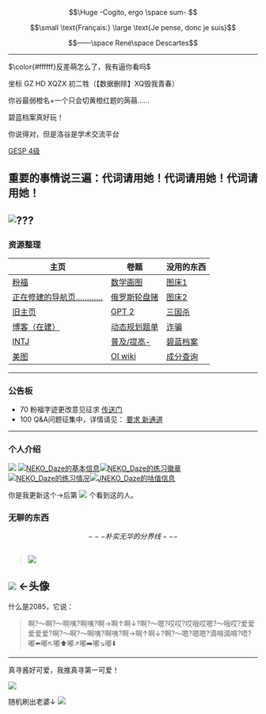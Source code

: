 $$\Huge -Cogito, ergo \space sum- $$

$$\small \text{Français:} \large \text{Je pense, donc je suis}$$

$$——\space René\space Descartes$$

---
$\color{#ffffff}反差萌怎么了，我有逼你看吗$

坐标 GZ HD XQZX 初二牲（【数据删除】XQ毁我青春）

你谷最弱橙名+一个只会切黄橙红题的蒟蒻……

碧蓝档案真好玩！

你说得对，但是洛谷是学术交流平台

[GESP 4级](https://www.luogu.com.cn/article/uyiqfq1f)

重要的事情说三遍：代词请用她！代词请用她！代词请用她！
---
![???](https://v2.jinrishici.com/one.svg?font-size=20)
---
### 资源整理
| 主页 | 卷题 | 没用的东西 |
| ------- | ------ | ----- |
| [粉福](https://www.luogu.com.cn/blog/megumiyingdao/fenfu) | [数学画图](https://www.geogebra.org/) | [图床1](https://s2.ax1x.com/) |
| [正在修建的导航页…………](https://neko-daze.github.io/)  | [俄罗斯轮盘赌](https://buckshotroulette.online/game/v13/) | [图床2](https://www.helloimg.com/) |
|  [旧主页](https://www.luogu.com.cn/paste/53ot6z4h)| [GPT 2](https://chat.openai-now.com/g/gpt-4-all) | [三国杀](https://www.lyciumaker.com/) |
| [博客（在建）](https://neko-daze.github.io/NEW-Blog/) | [动态规划题单](https://www.luogu.com.cn/training/211#problems) | [诈骗](https://note.ms/NeverGonnaGiveYouUp) |
| [INTJ](https://apesk.com/jungtest/result.asp?type=INTJ&Socre=56,57,62,46,44,43,51,41&nickName=neko) | [普及/提高-](https://www.luogu.com.cn/problem/list?difficulty=3&page=1) | [碧蓝档案](https://tmp.nulla.top/ba-logo/) |
| [美图](https://www.luogu.com.cn/paste/mxoh02i6) | [OI wiki](https://oi-wiki.org/) | [成分查询](https://www.luogu.com.cn/paste/yexpkdqq) |
---
### 公告板
* 70 粉福字迹更改意见征求 [传送门](https://www.luogu.com.cn/paste/ioblb7lj)
* 100 Q&A问题征集中，详情请见： [要求](https://www.luogu.com.cn/paste/o12aw0mi)[  新通道](https://www.luogu.com.cn/article/sm5hcq54)

---
### 个人介绍

![](https://ip.ntrqq.net/images/misaka.png?wd=JUUyJTk5JTgwJTIwJTdDJTdDJTIwJUU0JUI4JTgwJUU1JThGJUFBJUU3JUIyJTg5JUU2JUFGJTlCJUU3JThDJUFCJUU1JUE4JTk4JUU1JTk2JUI1JTIwJTdDJTdDJTIwJUU0JUJCJUEzJUU4JUFGJThEJUU4JUFGJUI3JUU3JTk0JUE4JUU1JUE1JUI5JTIwJTdDJTdDJTIwJUU2JTg4JTkxJUU2JThFJUE4JUU3JTlDJTlGJUU1JUFGJUJCJUU1JUE0JUE5JUU0JUI4JThCJUU3JUFDJUFDJUU0JUI4JTgwJUU1JThGJUFGJUU3JTg4JUIxJUVGJUJDJTgxJTdDJTdDJTIwJUUzJTgzJTkyJUUzJTgzJThBJUU1JUE1JUJEJUU2JTlDJTg5JUU2JTg0JTlGJUU4JUE3JTg5fg==&r=ogvro0o1g4k)
[![NEKO_Daze的基本信息](https://api.jerryz.com.cn/about?id=758591&dark_mode=true)](https://www.luogu.com.cn/user/758591)[![NEKO_Daze的练习徽章](https://api.jerryz.com.cn/shield?id=758591)](https://www.luogu.com.cn/user/758591#practice)[![NEKO_Daze的练习情况](https://api.jerryz.com.cn/practice?id=758591&dark_mode=true)](https://www.luogu.com.cn/user/758591#practice)[![JNEKO_Daze的咕值信息](http://api.jerryz.com.cn/guzhi?id=758591&scores=100,70,25,45,00&dark_mode=true)](https://www.luogu.com.cn/user/758591)

你是我更新这个→后第 ![](https://count.kjchmc.cn/get/@EKO_Daze?theme=asoul ) 个看到这的人。

### 无聊的东西
$$---朴实无华的分界线---$$

>![](https://cdn.luogu.com.cn/upload/image_hosting/raeaslr9.png)
> ---
![](https://cdn.luogu.com.cn/upload/image_hosting/bwblvgwa.png?x-oss-process=image/resize,m_lfit,h_350,w_350)
←头像
---

什么是2085，它说：
> 啊?～啊?～啊咦?啊咦?啊→啊↑啊↓?啊?～嗯?哎哎?哎哦哎嗯?～哦哎?爱爱爱爱爱?啊?～啊?～啊咦?啊咦?啊→啊↑啊↓?啊?～嗯?嗯嗯?滴嘚滴嘚?唔?嘟⬅️嘟↖️嘟⬆️嘟↗️嘟➡️嘟↘️嘟⬇️

---
真寻酱好可爱，我推真寻第一可爱！

![](https://cdn.luogu.com.cn/upload/image_hosting/u3h104l2.png?x-oss-process=image/resize,m_lfit,h_400,w_400)

随机刷出老婆↓
![](https://image.anosu.top/pixiv)
